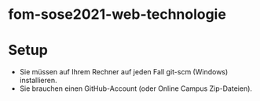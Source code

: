 # fom-sose2021-web-technologie

# Setup

-   Sie müssen auf Ihrem Rechner auf jeden Fall git-scm (Windows) installieren.
-   Sie brauchen einen GitHub-Account (oder Online Campus Zip-Dateien).
